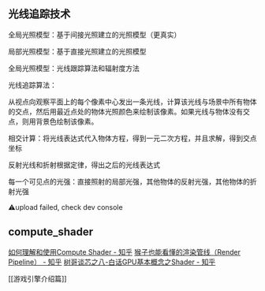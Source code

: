 ## 光线追踪技术

全局光照模型：基于间接光照建立的光照模型（更真实）

局部光照模型：基于直接光照建立的光照模型

全局光照模型：光线跟踪算法和辐射度方法

光线追踪算法：

从视点向观察平面上的每个像素中心发出一条光线，计算该光线与场景中所有物体的交点，然后用最近点处的物体光照颜色来绘制该像素。如果光线与物体没有交点，则用背景色绘制该像素。

相交计算：将光线表达式代入物体方程，得到一元二次方程，并且求解，得到交点坐标

反射光线和折射根据定律，得出之后的光线表达式

每一个可见点的光强：直接照射的局部光强，其他物体的反射光强，其他物体的折射光强

⚠️upload failed, check dev console


## compute_shader
[如何理解和使用Compute Shader - 知乎](https://zhuanlan.zhihu.com/p/595726279)
[猴子也能看懂的渲染管线（Render Pipeline） - 知乎](https://zhuanlan.zhihu.com/p/137780634)
[树哥谈芯之八-白话GPU基本概念之Shader - 知乎](https://zhuanlan.zhihu.com/p/565384134)

[[游戏引擎介绍篇]]